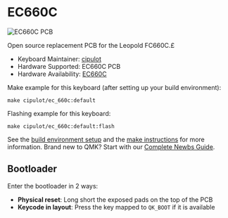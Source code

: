 # EC660C

![EC660C PCB](https://i.imgur.com/fQhyVSTh.jpg)

Open source replacement PCB for the  Leopold FC660C.£

* Keyboard Maintainer: [cipulot](https://github.com/cipulot)
* Hardware Supported: EC660C PCB
* Hardware Availability: [EC660C](https://github.com/cipulot/EC660C)

Make example for this keyboard (after setting up your build environment):

    make cipulot/ec_660c:default

Flashing example for this keyboard:

    make cipulot/ec_660c:default:flash

See the [build environment setup](https://docs.qmk.fm/#/getting_started_build_tools) and the [make instructions](https://docs.qmk.fm/#/getting_started_make_guide) for more information. Brand new to QMK? Start with our [Complete Newbs Guide](https://docs.qmk.fm/#/newbs).

## Bootloader

Enter the bootloader in 2 ways:

* **Physical reset**: Long short the exposed pads on the top of the PCB
* **Keycode in layout**: Press the key mapped to `QK_BOOT` if it is available
